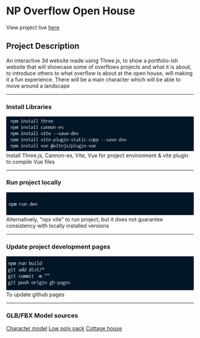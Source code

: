 # NP Overflow Open House
View project live [here](https://razorbird360.github.io/NP-Overflow-Open-House/)

## Project Description
An interactive 3d website made using Three.js, to show a portfolio-ish website that will showcase some of overflows projects and what it is about, to introduce others to what overflow is about at the open house, will making it a fun experience. There will be a main character which will be able to move around a landscape 

---

### Install Libraries
![Install threejs, cannon-es, vite, vue](src/public/Images/Readme_installLibraries.jpg)  
Install Three.js, Cannon-es, Vite, Vue for project environment & vite plugin to compile Vue files

---

### Run project locally
![Use npm run dev to run project locally](src/public/Images/Readme_viewLocally.jpg)  
Alternatively, "npx vite" to run project, but it does not guarantee consistency with locally installed versions

---

### Update project development pages
![update development subfolder](src/public/Images/Readme_updateDev.jpg)  
To update github pages

---

### GLB/FBX Model sources
[Character model](https://www.mixamo.com/#/?page=1&query=leonard&type=Character)
[Low poly pack](https://www.cgtrader.com/free-3d-models/plant/leaf/free-low-poly-pack)
[Cottage house](https://www.cgtrader.com/free-3d-models/exterior/house/low-poly-cottage-05bac603-149c-4df1-b489-931147c87bf3)
